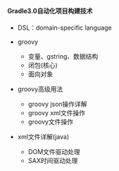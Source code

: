 
#### Gradle3.0自动化项目构建技术

- DSL：domain-specific language
- groovy
    - 变量、gstring、数据结构
    - 闭包(核心)
    - 面向对象

- groovy高级用法
    - groovy json操作详解
    - groovy xml文件操作
    - groovy文件操作


- xml文件详解(java)
    - DOM文件驱动处理
    - SAX时间驱动处理